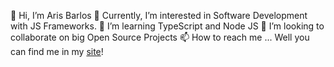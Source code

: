 👋 Hi, I’m Aris Barlos
👀 Currently, I’m interested in Software Development with JS Frameworks.
🌱 I’m learning TypeScript and Node JS
💞️ I’m looking to collaborate on big Open Source Projects
📫 How to reach me ... Well you can find me in my [site](https://arisbarlos.com)!

<!---
Aristidis13/Aristidis13 is a ✨ special ✨ repository because its `README.md` (this file) appears on your GitHub profile.
You can click the Preview link to take a look at your changes.
--->
